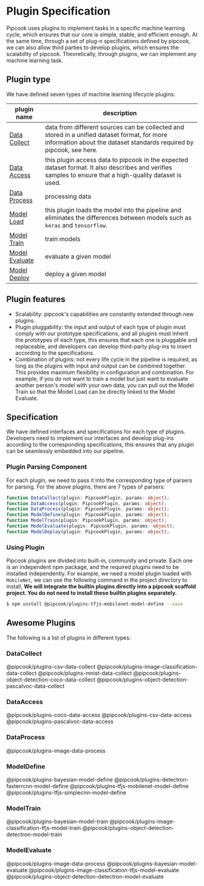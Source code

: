 # Plugin Specification

Pipcook uses plugins to implement tasks in a specific machine learning cycle, which ensures that our core is simple, stable, and efficient enough. At the same time, through a set of plug-n specifications defined by pipcook, we can also allow third parties to develop plugins, which ensures the scalability of pipcook. Theoretically, through plugins, we can implement any machine learning task.

## Plugin type

We have defined seven types of machine learning lifecycle plugins:

| plugin name | description |
|-------------|-------------|
| [Data Collect](./plugin/0-data-collect.md) | data from different sources can be collected and stored in a unified dataset format, for more information about the dataset standards required by pipcook, see here. |
| [Data Access](./plugin/1-data-access.md) | this plugin access data to pipcook in the expected dataset format. It also describes and verifies samples to ensure that a high-quality dataset is used. |
| [Data Process](./plugin/2-data-process.md) | processing data |
| [Model Load](./plugin/3-model-define.md) | this plugin loads the model into the pipeline and eliminates the differences between models such as `keras` and `tensorflow`. |
| [Model Train](./plugin/4-model-train.md) | train models |
| [Model Evaluate](./plugin/5-model-evaluate.md) | evaluate a given model |
| [Model Deploy](./plugin/6-model-deploy.md) | deploy a given model |

## Plugin features

- Scalability: pipcook's capabilities are constantly extended through new plugins.
- Plugin pluggability: the input and output of each type of plugin must comply with our prototype specifications, and all plugins must inherit the prototypes of each type, this ensures that each one is pluggable and replaceable, and developers can develop third-party plug-ins to insert according to the specifications.
- Combination of plugins: not every life cycle in the pipeline is required, as long as the plugins with input and output can be combined together. This provides maximum flexibility in configuration and combination. For example, if you do not want to train a model but just want to evaluate another person's model with your own data, you can pull out the Model Train so that the Model Load can be directly linked to the Model Evaluate.

## Specification

We have defined interfaces and specifications for each type of plugins. Developers need to implement our interfaces and develop plug-ins according to the corresponding specifications, this ensures that any plugin can be seamlessly embedded into our pipeline.

### Plugin Parsing Component

For each plugin, we need to pass it into the corresponding type of parsers for parsing. For the above plugins, there are 7 types of parsers:

```ts
function DataCollect(plugin: PipcookPlugin, params: object);
function DataAccess(plugin: PipcookPlugin, params: object);
function DataProcess(plugin: PipcookPlugin, params: object);
function ModelDefine(plugin: PipcookPlugin, params: object);
function ModelTrain(plugin: PipcookPlugin, params: object);
function ModelEvaluate(plugin: PipcookPlugin, params: object);
function ModelDeploy(plugin: PipcookPlugin, params: object);
```

### Using Plugin

Pipcook plugins are divided into built-in, community and private. Each one is an independent npm package, and the required plugins need to be installed independently. For example, we need a model plugin loaded with `MobileNet`, we can use the following command in the project directory to install, **We will integrate the builtin plugins directly into a pipcook scaffold project. You do not need to install these builtin plugins separately.**

```sh
$ npm install @pipcook/plugins-tfjs-mobilenet-model-define --save
```

## Awesome Plugins

The following is a list of plugins in different types:

### DataCollect

@pipcook/plugins-csv-data-collect
@pipcook/plugins-image-classification-data-collect
@pipcook/plugins-mnist-data-collect
@pipcook/plugins-object-detection-coco-data-collect
@pipcook/plugins-object-detection-pascalvoc-data-collect


### DataAccess

@pipcook/plugins-coco-data-access
@pipcook/plugins-csv-data-access
@pipcook/plugins-pascalvoc-data-access

### DataProcess

@pipcook/plugins-image-data-process

### ModelDefine

@pipcook/plugins-bayesian-model-define
@pipcook/plugins-detectron-fasterrcnn-model-define
@pipcook/plugins-tfjs-mobilenet-model-define
@pipcook/plugins-tfjs-simplecnn-model-define

### ModelTrain

@pipcook/plugins-bayesian-model-train
@pipcook/plugins-image-classification-tfjs-model-train
@pipcook/plugins-object-detection-detectron-model-train

### ModelEvaluate

@pipcook/plugins-image-data-process
@pipcook/plugins-bayesian-model-evaluate
@pipcook/plugins-image-classification-tfjs-model-evaluate
@pipcook/plugins-object-detection-detectron-model-evaluate